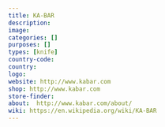 ```yaml
---
title: KA-BAR
description:
image:
categories: []
purposes: []
types: [knife]
country-code:
country:
logo:
website: http://www.kabar.com
shop: http://www.kabar.com
store-finder:
about:  http://www.kabar.com/about/
wiki: https://en.wikipedia.org/wiki/KA-BAR
---
```

